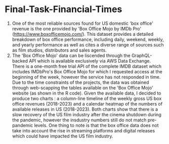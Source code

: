 # Final-Task-Financial-Times
1. One of the most reliable sources found for US domestic 'box office' revenue is the one provided by 'Box Office Mojo by IMDb Pro' (https://www.boxofficemojo.com/). This dataset provides a detailed breakdown of box office performance, including daily, weekend, weekly, and yearly performance as well as cites a diverse range of sources such as film studios, distributors and sales agents.
2. The 'Box Office Mojo' data can be liscended through the GraphQL-backed API which is available exclusively via AWS Data Exchange. There is a one-month free trial API of the complete IMDB dataset which includes IMDbPro's Box Office Mojo for which I requested access at the beginning of the week, however the service has not responded in time. Due to the time constraints of the projects, the data was obtained through web-scapping the tables available on the 'Box Office Mojo' website (as shown in the R code). Given the available data, I decided to produce two charts : a column-line timeline of the weekly gross US box office revenues (2018-2023) and a calendar heatmap of the numbers of available releases in US (2018-2023). Both charts show that there is a slow recovery of the US film industry after the cinema shutdown during the pandemic, however the insdustry numbers still do not match pre-pandemic levels. One thing to note is that the box office data does not take into account the rise in streaming platforms and digital releases which could have impacted the US film industry. 
